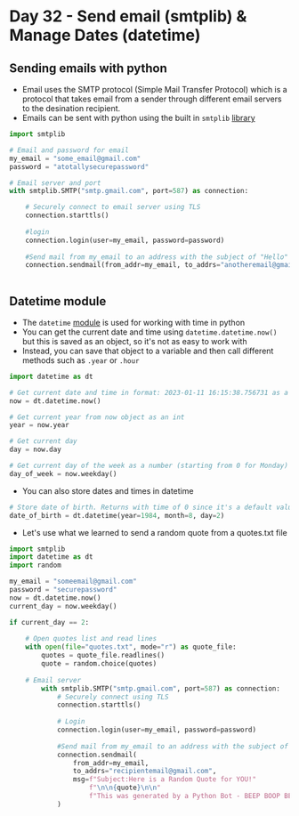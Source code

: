 # Day 32 - Send email (smtplib) & Manage Dates (datetime)

## Sending emails with python
- Email uses the SMTP protocol (Simple Mail Transfer Protocol) which is a protocol that takes email from a sender through different email servers to the desination recipient.
- Emails can be sent with python using the built in `smtplib` [library](https://docs.python.org/3/library/smtplib.html)

```python
import smtplib

# Email and password for email
my_email = "some_email@gmail.com"
password = "atotallysecurepassword"

# Email server and port
with smtplib.SMTP("smtp.gmail.com", port=587) as connection:

    # Securely connect to email server using TLS
    connection.starttls()
    
    #login
    connection.login(user=my_email, password=password)
    
    #Send mail from my_email to an address with the subject of "Hello"
    connection.sendmail(from_addr=my_email, to_addrs="anotheremail@gmail.com", msg="Subject:Hello\n\n"
                                                                              "This is the body of my email.")

```
## Datetime module

- The `datetime` [module](https://docs.python.org/3/library/datetime.html) is used for working with time in python
- You can get the current date and time using `datetime.datetime.now()` but this is saved as an object, so it's not as easy to work with
- Instead, you can save that object to a variable and then call different methods such as `.year` or `.hour`

```python
import datetime as dt

# Get current date and time in format: 2023-01-11 16:15:38.756731 as a datetime object
now = dt.datetime.now()

# Get current year from now object as an int
year = now.year

# Get current day
day = now.day

# Get current day of the week as a number (starting from 0 for Monday)
day_of_week = now.weekday()

```

- You can also store dates and times in datetime
```python
# Store date of birth. Returns with time of 0 since it's a default value: 1984-08-02 00:00:00
date_of_birth = dt.datetime(year=1984, month=8, day=2)

```

- Let's use what we learned to send a random quote from a quotes.txt file
```python
import smtplib
import datetime as dt
import random

my_email = "someemail@gmail.com"
password = "securepassword"
now = dt.datetime.now()
current_day = now.weekday()

if current_day == 2:
     
    # Open quotes list and read lines
    with open(file="quotes.txt", mode="r") as quote_file:
        quotes = quote_file.readlines()
        quote = random.choice(quotes)
     
    # Email server
        with smtplib.SMTP("smtp.gmail.com", port=587) as connection:
            # Securely connect using TLS
            connection.starttls()
    
            # Login
            connection.login(user=my_email, password=password)
    
            #Send mail from my_email to an address with the subject of "Hello"
            connection.sendmail(
                from_addr=my_email,
                to_addrs="recipientemail@gmail.com",
                msg=f"Subject:Here is a Random Quote for YOU!"
                    f"\n\n{quote}\n\n" 
                    f"This was generated by a Python Bot - BEEP BOOP BEEEP!"
            )

```